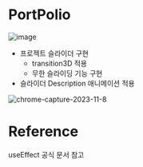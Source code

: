 # PortPolio
![image](https://github.com/dnrgus1127/TIL/assets/65962363/c18b5b83-f2f8-42a3-8a4c-31479e0744c5)
- 프로젝트 슬라이더 구현
   - transition3D 적용
   - 무한 슬라이딩 기능 구현
- 슬라이더 Description 애니메이션 적용


![chrome-capture-2023-11-8](https://github.com/dnrgus1127/TIL/assets/65962363/ef635e1d-cfc4-42e8-b189-8809b6ba172e)

# Reference
useEffect 공식 문서 참고

